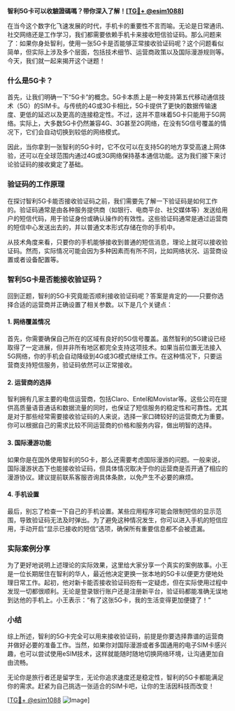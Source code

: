**智利5G卡可以收驗證碼嗎？带你深入了解！[[TG💪+ @esim1088](https://t.me/s/esim1088)]**

在当今这个数字化飞速发展的时代，手机卡的重要性不言而喻。无论是日常通讯、社交网络还是工作学习，我们都需要依赖手机卡来接收短信验证码。那么问题来了：如果你身处智利，使用一张5G卡是否能够正常接收验证码呢？这个问题看似简单，但实际上涉及多个层面，包括技术细节、运营商政策以及国际漫游规则等。今天，我们就一起来揭开这个谜题！

### 什么是5G卡？

首先，让我们明确一下“5G卡”的概念。5G卡本质上是一种支持第五代移动通信技术（5G）的SIM卡。与传统的4G或3G卡相比，5G卡提供了更快的数据传输速度、更低的延迟以及更高的连接稳定性。不过，这并不意味着5G卡只能用于5G网络。实际上，大多数5G卡仍然兼容4G、3G甚至2G网络，在没有5G信号覆盖的情况下，它们会自动切换到较低的网络模式。

因此，当你拿到一张智利的5G卡时，它不仅可以在支持5G的地方享受高速上网体验，还可以在全球范围内通过4G或3G网络保持基本通信功能。这为我们接下来讨论验证码的接收奠定了基础。

### 验证码的工作原理

在探讨智利5G卡能否接收验证码之前，我们需要先了解一下验证码是如何工作的。验证码通常是由各种服务提供商（如银行、电商平台、社交媒体等）发送给用户的短信代码，用于验证身份或确认操作的有效性。这些验证码通常是通过运营商的短信中心发送出去的，并以普通文本形式存储在你的手机中。

从技术角度来看，只要你的手机能够接收到普通的短信消息，理论上就可以接收验证码。然而，实际情况可能会因为多种因素而有所不同，比如网络状况、运营商设置或者设备配置等。

### 智利5G卡是否能接收验证码？

回到正题，智利的5G卡究竟能否顺利接收验证码呢？答案是肯定的——只要你选择合适的运营商并正确设置了相关参数。以下是几个关键点：

#### 1. 网络覆盖情况
首先，你需要确保自己所在的区域有良好的5G信号覆盖。虽然智利的5G建设已经取得了一定进展，但并非所有地区都完全支持这项技术。如果当前位置无法接入5G网络，你的手机会自动降级到4G或3G模式继续工作。在这种情况下，只要运营商支持短信服务，验证码依然可以正常接收。

#### 2. 运营商的选择
智利拥有几家主要的电信运营商，包括Claro、Entel和Movistar等。这些公司在提供高质量语音通话和数据流量的同时，也保证了短信服务的稳定性和可靠性。尤其是对于那些经常需要接收验证码的人来说，选择一家口碑较好的运营商尤为重要。你可以根据自己的需求比较不同运营商的价格和服务内容，做出明智的选择。

#### 3. 国际漫游功能
如果你是在国外使用智利的5G卡，那么还需要考虑国际漫游的问题。一般来说，国际漫游状态下也能接收验证码，但具体情况取决于你的运营商是否开通了相应的漫游协议。建议提前联系客服咨询具体条款，以免产生不必要的麻烦。

#### 4. 手机设置
最后，别忘了检查一下自己的手机设置。某些应用程序可能会限制短信的显示范围，导致验证码无法及时弹出。为了避免这种情况发生，你可以进入手机的短信应用，手动开启“显示已接收的短信”选项，确保所有重要信息都不会被遗漏。

### 实际案例分享

为了更好地说明上述理论的实际效果，这里给大家分享一个真实的案例故事。小王是一位长期居住在智利的华人，最近他决定更换一张本地的5G卡以便更方便地处理日常工作。起初，他对新卡能否接收验证码抱有一定疑虑，但在实际使用过程中发现一切都很顺利。无论是登录银行账户还是注册新平台，验证码都能准确无误地到达他的手机上。小王表示：“有了这张5G卡，我的生活变得更加便捷了！”

### 小结

综上所述，智利的5G卡完全可以用来接收验证码，前提是你要选择靠谱的运营商并做好必要的准备工作。当然，如果你对国际漫游或者多国通用的电子SIM卡感兴趣，也可以尝试使用eSIM技术，这样就能随时随地切换网络环境，让沟通更加自由流畅。

无论你是旅行者还是留学生，无论你追求速度还是稳定性，智利的5G卡都能满足你的需求。赶紧为自己挑选一张适合的SIM卡吧，让你的生活因科技而改变！

[[TG💪+ @esim1088](https://t.me/s/esim1088) ![Image](https://i.postimg.cc/4NQfJmqS/Snipaste-2025-05-13-00-14-12.png)]